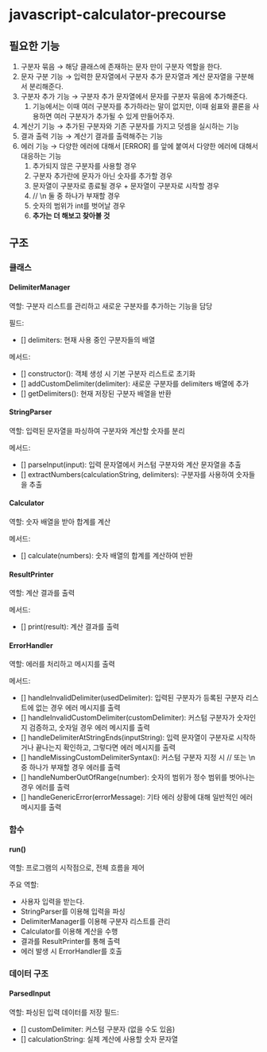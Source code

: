 # javascript-calculator-precourse

## 필요한 기능

1. 구분자 묶음 → 해당 클래스에 존재하는 문자 만이 구분자 역할을 한다.
2. 문자 구분 기능 → 입력한 문자열에서 구분자 추가 문자열과 계산 문자열을 구분해서 분리해준다.
3. 구분자 추가 기능 → 구분자 추가 문자열에서 문자를 구분자 묶음에 추가해준다.
   1. 기능에서는 이때 여러 구분자를 추가하라는 말이 없지만, 이때 쉼표와 콜론을 사용하면 여러 구분자가 추가될 수 있게 만들어주자.
4. 계산기 기능 → 추가된 구분자와 기존 구분자를 가지고 덧셈을 실시하는 기능
5. 결과 출력 기능 → 계산기 결과를 출력해주는 기능
6. 에러 기능 → 다양한 에러에 대해서 [ERROR] 를 앞에 붙여서 다양한 에러에 대해서 대응하는 기능
   1. 추가되지 않은 구분자를 사용할 경우
   2. 구분자 추가란에 문자가 아닌 숫자를 추가할 경우
   3. 문자열이 구분자로 종료될 경우 + 문자열이 구분자로 시작할 경우
   4. // \n 둘 중 하나가 부재할 경우
   5. 숫자의 범위가 int를 벗어날 경우
   6. **추가는 더 해보고 찾아볼 것**

## 구조

### 클래스

#### DelimiterManager

역할: 구분자 리스트를 관리하고 새로운 구분자를 추가하는 기능을 담당

필드:

- [] delimiters: 현재 사용 중인 구분자들의 배열

메서드:

- [] constructor(): 객체 생성 시 기본 구분자 리스트로 초기화
- [] addCustomDelimiter(delimiter): 새로운 구분자를 delimiters 배열에 추가
- [] getDelimiters(): 현재 저장된 구분자 배열을 반환

#### StringParser

역할: 입력된 문자열을 파싱하여 구분자와 계산할 숫자를 분리

메서드:

- [] parseInput(input): 입력 문자열에서 커스텀 구분자와 계산 문자열을 추출
- [] extractNumbers(calculationString, delimiters): 구분자를 사용하여 숫자들을 추출

#### Calculator

역할: 숫자 배열을 받아 합계를 계산

메서드:

- [] calculate(numbers): 숫자 배열의 합계를 계산하여 반환

#### ResultPrinter

역할: 계산 결과를 출력

메서드:

- [] print(result): 계산 결과를 출력

#### ErrorHandler

역할: 에러를 처리하고 메시지를 출력

메서드:

- [] handleInvalidDelimiter(usedDelimiter): 입력된 구분자가 등록된 구분자 리스트에 없는 경우 에러 메시지를 출력
- [] handleInvalidCustomDelimiter(customDelimiter): 커스텀 구분자가 숫자인지 검증하고, 숫자일 경우 에러 메시지를 출력
- [] handleDelimiterAtStringEnds(inputString): 입력 문자열이 구분자로 시작하거나 끝나는지 확인하고, 그렇다면 에러 메시지를 출력
- [] handleMissingCustomDelimiterSyntax(): 커스텀 구분자 지정 시 // 또는 \n 중 하나가 부재할 경우 에러를 출력
- [] handleNumberOutOfRange(number): 숫자의 범위가 정수 범위를 벗어나는 경우 에러를 출력
- [] handleGenericError(errorMessage): 기타 에러 상황에 대해 일반적인 에러 메시지를 출력

### 함수

#### run()

역할: 프로그램의 시작점으로, 전체 흐름을 제어

주요 역할:

- 사용자 입력을 받는다.
- StringParser를 이용해 입력을 파싱
- DelimiterManager를 이용해 구분자 리스트를 관리
- Calculator를 이용해 계산을 수행
- 결과를 ResultPrinter를 통해 출력
- 에러 발생 시 ErrorHandler를 호출

### 데이터 구조

#### ParsedInput

역할: 파싱된 입력 데이터를 저장
필드:

- [] customDelimiter: 커스텀 구분자 (없을 수도 있음)
- [] calculationString: 실제 계산에 사용할 숫자 문자열

